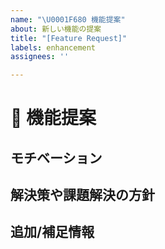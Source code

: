 ```yaml
---
name: "\U0001F680 機能提案"
about: 新しい機能の提案
title: "[Feature Request]"
labels: enhancement
assignees: ''

---
```


# 🚀 機能提案
<!-- 要望する機能を端的に説明してください -->

## モチベーション
<!-- あなたが機能を提案したいと思う理由を詳細に説明してください。-->
<!-- 類似するissueやPRがあればリンクを貼ってください -->

## 解決策や課題解決の方針
<!-- イメージする新規機能の実装や解決策があれば、説明してください-->

## 追加/補足情報
<!-- 補足説明があれば記載してください -->